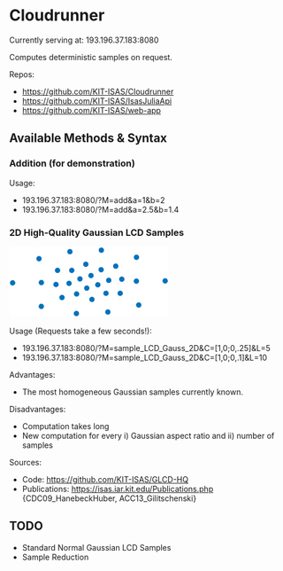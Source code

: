 # Cloudrunner

Currently serving at: 193.196.37.183:8080

Computes deterministic samples on request.

Repos:

- https://github.com/KIT-ISAS/Cloudrunner
- https://github.com/KIT-ISAS/IsasJuliaApi
- https://github.com/KIT-ISAS/web-app


## Available Methods & Syntax

### Addition (for demonstration)

Usage:

- 193.196.37.183:8080/?M=add&a=1&b=2
- 193.196.37.183:8080/?M=add&a=2.5&b=1.4


### 2D High-Quality Gaussian LCD Samples

![plot](media/glcdhq.png)

Usage (Requests take a few seconds!):

- 193.196.37.183:8080/?M=sample_LCD_Gauss_2D&C=[1,0;0,.25]&L=5
- 193.196.37.183:8080/?M=sample_LCD_Gauss_2D&C=[1,0;0,.1]&L=10

Advantages:

- The most homogeneous Gaussian samples currently known.

Disadvantages:

- Computation takes long
- New computation for every i) Gaussian aspect ratio and ii) number of samples

Sources:

- Code: https://github.com/KIT-ISAS/GLCD-HQ
- Publications: https://isas.iar.kit.edu/Publications.php  {CDC09_HanebeckHuber, ACC13_Gilitschenski}



## TODO
- Standard Normal Gaussian LCD Samples
- Sample Reduction



